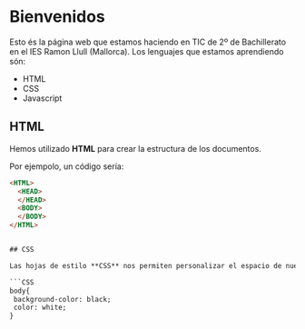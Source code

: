 # Bienvenidos

Esto és la página web que estamos haciendo en TIC de 2º de Bachillerato en el IES Ramon Llull (Mallorca). Los lenguajes que estamos aprendiendo són:

- HTML
- CSS
- Javascript

## HTML

Hemos utilizado **HTML** para crear la estructura de los documentos.

Por ejempolo, un código sería:

```html
<HTML>
  <HEAD>
  </HEAD>
  <BODY>
  </BODY>
</HTML>


## CSS

Las hojas de estilo **CSS** nos permiten personalizar el espacio de nuestras páginas web. Por ehjemplo:

```CSS
body{
 background-color: black;
 color: white;
}
